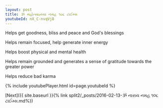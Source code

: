 ```yaml
---
layout: post
title: ૐ મહોત્સાહ્ય્યા નમહ ૧૦૮ ટાઈમ્સ
youtubeId: nX_C-nvqVj8
---
```

 
 
Helps get goodness, bliss and peace and God's blessings
 
Helps remain focused, help generate inner energy 
 
Helps boost physical and mental health 
 
Helps remain grounded and generates a sense of gratitude towards the greater power 
 
Helps reduce bad karma
 
 
 
 


{% include youtubePlayer.html id=page.youtubeId %}
 
[Next]({{ site.baseurl }}{% link  split2/_posts/2016-02-13-ૐ નારાય નમહ ૧૦૮ ટાઈમ્સ.md%})
 
